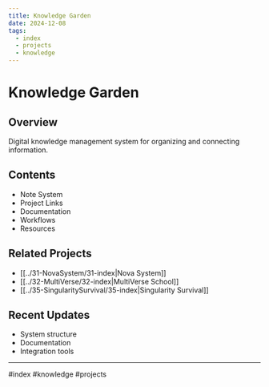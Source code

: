 ```yaml
---
title: Knowledge Garden
date: 2024-12-08
tags:
  - index
  - projects
  - knowledge
---
```


# Knowledge Garden

## Overview
Digital knowledge management system for organizing and connecting information.

## Contents
- Note System
- Project Links
- Documentation
- Workflows
- Resources

## Related Projects
- [[../31-NovaSystem/31-index|Nova System]]
- [[../32-MultiVerse/32-index|MultiVerse School]]
- [[../35-SingularitySurvival/35-index|Singularity Survival]]

## Recent Updates
- System structure
- Documentation
- Integration tools

---

#index #knowledge #projects